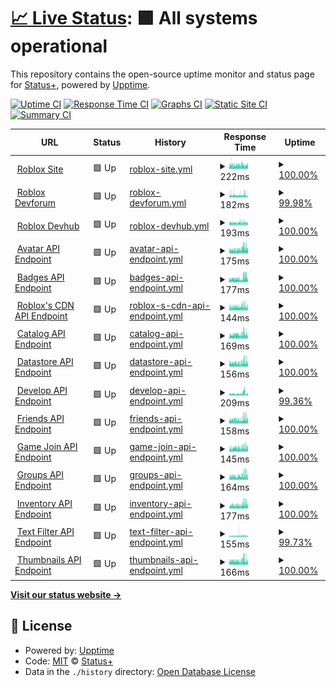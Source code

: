 # [📈 Live Status](https://github.com/Status-Plus): <!--live status--> **🟩 All systems operational**

This repository contains the open-source uptime monitor and status page for [Status+](https://status-plus.github.io/StatusPlus/), powered by [Upptime](https://github.com/upptime/upptime).

[![Uptime CI](https://github.com/koj-co/upptime/workflows/Uptime%20CI/badge.svg)](https://github.com/koj-co/upptime/actions?query=workflow%3A%22Uptime+CI%22)
[![Response Time CI](https://github.com/koj-co/upptime/workflows/Response%20Time%20CI/badge.svg)](https://github.com/koj-co/upptime/actions?query=workflow%3A%22Response+Time+CI%22)
[![Graphs CI](https://github.com/koj-co/upptime/workflows/Graphs%20CI/badge.svg)](https://github.com/koj-co/upptime/actions?query=workflow%3A%22Graphs+CI%22)
[![Static Site CI](https://github.com/koj-co/upptime/workflows/Static%20Site%20CI/badge.svg)](https://github.com/koj-co/upptime/actions?query=workflow%3A%22Static+Site+CI%22)
[![Summary CI](https://github.com/koj-co/upptime/workflows/Summary%20CI/badge.svg)](https://github.com/koj-co/upptime/actions?query=workflow%3A%22Summary+CI%22)

<!--start: status pages-->
<!-- This summary is generated by Upptime (https://github.com/upptime/upptime) -->
<!-- Do not edit this manually, your changes will be overwritten -->
<!-- prettier-ignore -->
| URL | Status | History | Response Time | Uptime |
| --- | ------ | ------- | ------------- | ------ |
| <img alt="" src="https://favicons.githubusercontent.com/www.roblox.com" height="13"> [Roblox Site](https://www.roblox.com) | 🟩 Up | [roblox-site.yml](https://github.com/Status-Plus/StatusPlus/commits/HEAD/history/roblox-site.yml) | <details><summary><img alt="Response time graph" src="./graphs/roblox-site/response-time-week.png" height="20"> 222ms</summary><br><a href="https://Status-Plus.github.io/StatusPlus/history/roblox-site"><img alt="Response time 244" src="https://img.shields.io/endpoint?url=https%3A%2F%2Fraw.githubusercontent.com%2FStatus-Plus%2FStatusPlus%2FHEAD%2Fapi%2Froblox-site%2Fresponse-time.json"></a><br><a href="https://Status-Plus.github.io/StatusPlus/history/roblox-site"><img alt="24-hour response time 232" src="https://img.shields.io/endpoint?url=https%3A%2F%2Fraw.githubusercontent.com%2FStatus-Plus%2FStatusPlus%2FHEAD%2Fapi%2Froblox-site%2Fresponse-time-day.json"></a><br><a href="https://Status-Plus.github.io/StatusPlus/history/roblox-site"><img alt="7-day response time 222" src="https://img.shields.io/endpoint?url=https%3A%2F%2Fraw.githubusercontent.com%2FStatus-Plus%2FStatusPlus%2FHEAD%2Fapi%2Froblox-site%2Fresponse-time-week.json"></a><br><a href="https://Status-Plus.github.io/StatusPlus/history/roblox-site"><img alt="30-day response time 227" src="https://img.shields.io/endpoint?url=https%3A%2F%2Fraw.githubusercontent.com%2FStatus-Plus%2FStatusPlus%2FHEAD%2Fapi%2Froblox-site%2Fresponse-time-month.json"></a><br><a href="https://Status-Plus.github.io/StatusPlus/history/roblox-site"><img alt="1-year response time 244" src="https://img.shields.io/endpoint?url=https%3A%2F%2Fraw.githubusercontent.com%2FStatus-Plus%2FStatusPlus%2FHEAD%2Fapi%2Froblox-site%2Fresponse-time-year.json"></a></details> | <details><summary><a href="https://Status-Plus.github.io/StatusPlus/history/roblox-site">100.00%</a></summary><a href="https://Status-Plus.github.io/StatusPlus/history/roblox-site"><img alt="All-time uptime 98.07%" src="https://img.shields.io/endpoint?url=https%3A%2F%2Fraw.githubusercontent.com%2FStatus-Plus%2FStatusPlus%2FHEAD%2Fapi%2Froblox-site%2Fuptime.json"></a><br><a href="https://Status-Plus.github.io/StatusPlus/history/roblox-site"><img alt="24-hour uptime 100.00%" src="https://img.shields.io/endpoint?url=https%3A%2F%2Fraw.githubusercontent.com%2FStatus-Plus%2FStatusPlus%2FHEAD%2Fapi%2Froblox-site%2Fuptime-day.json"></a><br><a href="https://Status-Plus.github.io/StatusPlus/history/roblox-site"><img alt="7-day uptime 100.00%" src="https://img.shields.io/endpoint?url=https%3A%2F%2Fraw.githubusercontent.com%2FStatus-Plus%2FStatusPlus%2FHEAD%2Fapi%2Froblox-site%2Fuptime-week.json"></a><br><a href="https://Status-Plus.github.io/StatusPlus/history/roblox-site"><img alt="30-day uptime 99.99%" src="https://img.shields.io/endpoint?url=https%3A%2F%2Fraw.githubusercontent.com%2FStatus-Plus%2FStatusPlus%2FHEAD%2Fapi%2Froblox-site%2Fuptime-month.json"></a><br><a href="https://Status-Plus.github.io/StatusPlus/history/roblox-site"><img alt="1-year uptime 98.07%" src="https://img.shields.io/endpoint?url=https%3A%2F%2Fraw.githubusercontent.com%2FStatus-Plus%2FStatusPlus%2FHEAD%2Fapi%2Froblox-site%2Fuptime-year.json"></a></details>
| <img alt="" src="https://favicons.githubusercontent.com/devforum.roblox.com" height="13"> [Roblox Devforum](https://devforum.roblox.com) | 🟩 Up | [roblox-devforum.yml](https://github.com/Status-Plus/StatusPlus/commits/HEAD/history/roblox-devforum.yml) | <details><summary><img alt="Response time graph" src="./graphs/roblox-devforum/response-time-week.png" height="20"> 182ms</summary><br><a href="https://Status-Plus.github.io/StatusPlus/history/roblox-devforum"><img alt="Response time 326" src="https://img.shields.io/endpoint?url=https%3A%2F%2Fraw.githubusercontent.com%2FStatus-Plus%2FStatusPlus%2FHEAD%2Fapi%2Froblox-devforum%2Fresponse-time.json"></a><br><a href="https://Status-Plus.github.io/StatusPlus/history/roblox-devforum"><img alt="24-hour response time 163" src="https://img.shields.io/endpoint?url=https%3A%2F%2Fraw.githubusercontent.com%2FStatus-Plus%2FStatusPlus%2FHEAD%2Fapi%2Froblox-devforum%2Fresponse-time-day.json"></a><br><a href="https://Status-Plus.github.io/StatusPlus/history/roblox-devforum"><img alt="7-day response time 182" src="https://img.shields.io/endpoint?url=https%3A%2F%2Fraw.githubusercontent.com%2FStatus-Plus%2FStatusPlus%2FHEAD%2Fapi%2Froblox-devforum%2Fresponse-time-week.json"></a><br><a href="https://Status-Plus.github.io/StatusPlus/history/roblox-devforum"><img alt="30-day response time 214" src="https://img.shields.io/endpoint?url=https%3A%2F%2Fraw.githubusercontent.com%2FStatus-Plus%2FStatusPlus%2FHEAD%2Fapi%2Froblox-devforum%2Fresponse-time-month.json"></a><br><a href="https://Status-Plus.github.io/StatusPlus/history/roblox-devforum"><img alt="1-year response time 326" src="https://img.shields.io/endpoint?url=https%3A%2F%2Fraw.githubusercontent.com%2FStatus-Plus%2FStatusPlus%2FHEAD%2Fapi%2Froblox-devforum%2Fresponse-time-year.json"></a></details> | <details><summary><a href="https://Status-Plus.github.io/StatusPlus/history/roblox-devforum">99.98%</a></summary><a href="https://Status-Plus.github.io/StatusPlus/history/roblox-devforum"><img alt="All-time uptime 99.89%" src="https://img.shields.io/endpoint?url=https%3A%2F%2Fraw.githubusercontent.com%2FStatus-Plus%2FStatusPlus%2FHEAD%2Fapi%2Froblox-devforum%2Fuptime.json"></a><br><a href="https://Status-Plus.github.io/StatusPlus/history/roblox-devforum"><img alt="24-hour uptime 100.00%" src="https://img.shields.io/endpoint?url=https%3A%2F%2Fraw.githubusercontent.com%2FStatus-Plus%2FStatusPlus%2FHEAD%2Fapi%2Froblox-devforum%2Fuptime-day.json"></a><br><a href="https://Status-Plus.github.io/StatusPlus/history/roblox-devforum"><img alt="7-day uptime 99.98%" src="https://img.shields.io/endpoint?url=https%3A%2F%2Fraw.githubusercontent.com%2FStatus-Plus%2FStatusPlus%2FHEAD%2Fapi%2Froblox-devforum%2Fuptime-week.json"></a><br><a href="https://Status-Plus.github.io/StatusPlus/history/roblox-devforum"><img alt="30-day uptime 99.90%" src="https://img.shields.io/endpoint?url=https%3A%2F%2Fraw.githubusercontent.com%2FStatus-Plus%2FStatusPlus%2FHEAD%2Fapi%2Froblox-devforum%2Fuptime-month.json"></a><br><a href="https://Status-Plus.github.io/StatusPlus/history/roblox-devforum"><img alt="1-year uptime 99.89%" src="https://img.shields.io/endpoint?url=https%3A%2F%2Fraw.githubusercontent.com%2FStatus-Plus%2FStatusPlus%2FHEAD%2Fapi%2Froblox-devforum%2Fuptime-year.json"></a></details>
| <img alt="" src="https://favicons.githubusercontent.com/developer.roblox.com" height="13"> [Roblox Devhub](https://developer.roblox.com) | 🟩 Up | [roblox-devhub.yml](https://github.com/Status-Plus/StatusPlus/commits/HEAD/history/roblox-devhub.yml) | <details><summary><img alt="Response time graph" src="./graphs/roblox-devhub/response-time-week.png" height="20"> 193ms</summary><br><a href="https://Status-Plus.github.io/StatusPlus/history/roblox-devhub"><img alt="Response time 186" src="https://img.shields.io/endpoint?url=https%3A%2F%2Fraw.githubusercontent.com%2FStatus-Plus%2FStatusPlus%2FHEAD%2Fapi%2Froblox-devhub%2Fresponse-time.json"></a><br><a href="https://Status-Plus.github.io/StatusPlus/history/roblox-devhub"><img alt="24-hour response time 199" src="https://img.shields.io/endpoint?url=https%3A%2F%2Fraw.githubusercontent.com%2FStatus-Plus%2FStatusPlus%2FHEAD%2Fapi%2Froblox-devhub%2Fresponse-time-day.json"></a><br><a href="https://Status-Plus.github.io/StatusPlus/history/roblox-devhub"><img alt="7-day response time 193" src="https://img.shields.io/endpoint?url=https%3A%2F%2Fraw.githubusercontent.com%2FStatus-Plus%2FStatusPlus%2FHEAD%2Fapi%2Froblox-devhub%2Fresponse-time-week.json"></a><br><a href="https://Status-Plus.github.io/StatusPlus/history/roblox-devhub"><img alt="30-day response time 183" src="https://img.shields.io/endpoint?url=https%3A%2F%2Fraw.githubusercontent.com%2FStatus-Plus%2FStatusPlus%2FHEAD%2Fapi%2Froblox-devhub%2Fresponse-time-month.json"></a><br><a href="https://Status-Plus.github.io/StatusPlus/history/roblox-devhub"><img alt="1-year response time 186" src="https://img.shields.io/endpoint?url=https%3A%2F%2Fraw.githubusercontent.com%2FStatus-Plus%2FStatusPlus%2FHEAD%2Fapi%2Froblox-devhub%2Fresponse-time-year.json"></a></details> | <details><summary><a href="https://Status-Plus.github.io/StatusPlus/history/roblox-devhub">100.00%</a></summary><a href="https://Status-Plus.github.io/StatusPlus/history/roblox-devhub"><img alt="All-time uptime 100.00%" src="https://img.shields.io/endpoint?url=https%3A%2F%2Fraw.githubusercontent.com%2FStatus-Plus%2FStatusPlus%2FHEAD%2Fapi%2Froblox-devhub%2Fuptime.json"></a><br><a href="https://Status-Plus.github.io/StatusPlus/history/roblox-devhub"><img alt="24-hour uptime 100.00%" src="https://img.shields.io/endpoint?url=https%3A%2F%2Fraw.githubusercontent.com%2FStatus-Plus%2FStatusPlus%2FHEAD%2Fapi%2Froblox-devhub%2Fuptime-day.json"></a><br><a href="https://Status-Plus.github.io/StatusPlus/history/roblox-devhub"><img alt="7-day uptime 100.00%" src="https://img.shields.io/endpoint?url=https%3A%2F%2Fraw.githubusercontent.com%2FStatus-Plus%2FStatusPlus%2FHEAD%2Fapi%2Froblox-devhub%2Fuptime-week.json"></a><br><a href="https://Status-Plus.github.io/StatusPlus/history/roblox-devhub"><img alt="30-day uptime 100.00%" src="https://img.shields.io/endpoint?url=https%3A%2F%2Fraw.githubusercontent.com%2FStatus-Plus%2FStatusPlus%2FHEAD%2Fapi%2Froblox-devhub%2Fuptime-month.json"></a><br><a href="https://Status-Plus.github.io/StatusPlus/history/roblox-devhub"><img alt="1-year uptime 100.00%" src="https://img.shields.io/endpoint?url=https%3A%2F%2Fraw.githubusercontent.com%2FStatus-Plus%2FStatusPlus%2FHEAD%2Fapi%2Froblox-devhub%2Fuptime-year.json"></a></details>
| <img alt="" src="https://favicons.githubusercontent.com/avatar.roblox.com" height="13"> [Avatar API Endpoint](https://avatar.roblox.com/v1/avatar-rules) | 🟩 Up | [avatar-api-endpoint.yml](https://github.com/Status-Plus/StatusPlus/commits/HEAD/history/avatar-api-endpoint.yml) | <details><summary><img alt="Response time graph" src="./graphs/avatar-api-endpoint/response-time-week.png" height="20"> 175ms</summary><br><a href="https://Status-Plus.github.io/StatusPlus/history/avatar-api-endpoint"><img alt="Response time 171" src="https://img.shields.io/endpoint?url=https%3A%2F%2Fraw.githubusercontent.com%2FStatus-Plus%2FStatusPlus%2FHEAD%2Fapi%2Favatar-api-endpoint%2Fresponse-time.json"></a><br><a href="https://Status-Plus.github.io/StatusPlus/history/avatar-api-endpoint"><img alt="24-hour response time 147" src="https://img.shields.io/endpoint?url=https%3A%2F%2Fraw.githubusercontent.com%2FStatus-Plus%2FStatusPlus%2FHEAD%2Fapi%2Favatar-api-endpoint%2Fresponse-time-day.json"></a><br><a href="https://Status-Plus.github.io/StatusPlus/history/avatar-api-endpoint"><img alt="7-day response time 175" src="https://img.shields.io/endpoint?url=https%3A%2F%2Fraw.githubusercontent.com%2FStatus-Plus%2FStatusPlus%2FHEAD%2Fapi%2Favatar-api-endpoint%2Fresponse-time-week.json"></a><br><a href="https://Status-Plus.github.io/StatusPlus/history/avatar-api-endpoint"><img alt="30-day response time 165" src="https://img.shields.io/endpoint?url=https%3A%2F%2Fraw.githubusercontent.com%2FStatus-Plus%2FStatusPlus%2FHEAD%2Fapi%2Favatar-api-endpoint%2Fresponse-time-month.json"></a><br><a href="https://Status-Plus.github.io/StatusPlus/history/avatar-api-endpoint"><img alt="1-year response time 171" src="https://img.shields.io/endpoint?url=https%3A%2F%2Fraw.githubusercontent.com%2FStatus-Plus%2FStatusPlus%2FHEAD%2Fapi%2Favatar-api-endpoint%2Fresponse-time-year.json"></a></details> | <details><summary><a href="https://Status-Plus.github.io/StatusPlus/history/avatar-api-endpoint">100.00%</a></summary><a href="https://Status-Plus.github.io/StatusPlus/history/avatar-api-endpoint"><img alt="All-time uptime 99.52%" src="https://img.shields.io/endpoint?url=https%3A%2F%2Fraw.githubusercontent.com%2FStatus-Plus%2FStatusPlus%2FHEAD%2Fapi%2Favatar-api-endpoint%2Fuptime.json"></a><br><a href="https://Status-Plus.github.io/StatusPlus/history/avatar-api-endpoint"><img alt="24-hour uptime 100.00%" src="https://img.shields.io/endpoint?url=https%3A%2F%2Fraw.githubusercontent.com%2FStatus-Plus%2FStatusPlus%2FHEAD%2Fapi%2Favatar-api-endpoint%2Fuptime-day.json"></a><br><a href="https://Status-Plus.github.io/StatusPlus/history/avatar-api-endpoint"><img alt="7-day uptime 100.00%" src="https://img.shields.io/endpoint?url=https%3A%2F%2Fraw.githubusercontent.com%2FStatus-Plus%2FStatusPlus%2FHEAD%2Fapi%2Favatar-api-endpoint%2Fuptime-week.json"></a><br><a href="https://Status-Plus.github.io/StatusPlus/history/avatar-api-endpoint"><img alt="30-day uptime 100.00%" src="https://img.shields.io/endpoint?url=https%3A%2F%2Fraw.githubusercontent.com%2FStatus-Plus%2FStatusPlus%2FHEAD%2Fapi%2Favatar-api-endpoint%2Fuptime-month.json"></a><br><a href="https://Status-Plus.github.io/StatusPlus/history/avatar-api-endpoint"><img alt="1-year uptime 99.52%" src="https://img.shields.io/endpoint?url=https%3A%2F%2Fraw.githubusercontent.com%2FStatus-Plus%2FStatusPlus%2FHEAD%2Fapi%2Favatar-api-endpoint%2Fuptime-year.json"></a></details>
| <img alt="" src="https://favicons.githubusercontent.com/badges.roblox.com" height="13"> [Badges API Endpoint](https://badges.roblox.com/v1/badges/2124548403) | 🟩 Up | [badges-api-endpoint.yml](https://github.com/Status-Plus/StatusPlus/commits/HEAD/history/badges-api-endpoint.yml) | <details><summary><img alt="Response time graph" src="./graphs/badges-api-endpoint/response-time-week.png" height="20"> 177ms</summary><br><a href="https://Status-Plus.github.io/StatusPlus/history/badges-api-endpoint"><img alt="Response time 180" src="https://img.shields.io/endpoint?url=https%3A%2F%2Fraw.githubusercontent.com%2FStatus-Plus%2FStatusPlus%2FHEAD%2Fapi%2Fbadges-api-endpoint%2Fresponse-time.json"></a><br><a href="https://Status-Plus.github.io/StatusPlus/history/badges-api-endpoint"><img alt="24-hour response time 134" src="https://img.shields.io/endpoint?url=https%3A%2F%2Fraw.githubusercontent.com%2FStatus-Plus%2FStatusPlus%2FHEAD%2Fapi%2Fbadges-api-endpoint%2Fresponse-time-day.json"></a><br><a href="https://Status-Plus.github.io/StatusPlus/history/badges-api-endpoint"><img alt="7-day response time 177" src="https://img.shields.io/endpoint?url=https%3A%2F%2Fraw.githubusercontent.com%2FStatus-Plus%2FStatusPlus%2FHEAD%2Fapi%2Fbadges-api-endpoint%2Fresponse-time-week.json"></a><br><a href="https://Status-Plus.github.io/StatusPlus/history/badges-api-endpoint"><img alt="30-day response time 180" src="https://img.shields.io/endpoint?url=https%3A%2F%2Fraw.githubusercontent.com%2FStatus-Plus%2FStatusPlus%2FHEAD%2Fapi%2Fbadges-api-endpoint%2Fresponse-time-month.json"></a><br><a href="https://Status-Plus.github.io/StatusPlus/history/badges-api-endpoint"><img alt="1-year response time 180" src="https://img.shields.io/endpoint?url=https%3A%2F%2Fraw.githubusercontent.com%2FStatus-Plus%2FStatusPlus%2FHEAD%2Fapi%2Fbadges-api-endpoint%2Fresponse-time-year.json"></a></details> | <details><summary><a href="https://Status-Plus.github.io/StatusPlus/history/badges-api-endpoint">100.00%</a></summary><a href="https://Status-Plus.github.io/StatusPlus/history/badges-api-endpoint"><img alt="All-time uptime 99.98%" src="https://img.shields.io/endpoint?url=https%3A%2F%2Fraw.githubusercontent.com%2FStatus-Plus%2FStatusPlus%2FHEAD%2Fapi%2Fbadges-api-endpoint%2Fuptime.json"></a><br><a href="https://Status-Plus.github.io/StatusPlus/history/badges-api-endpoint"><img alt="24-hour uptime 100.00%" src="https://img.shields.io/endpoint?url=https%3A%2F%2Fraw.githubusercontent.com%2FStatus-Plus%2FStatusPlus%2FHEAD%2Fapi%2Fbadges-api-endpoint%2Fuptime-day.json"></a><br><a href="https://Status-Plus.github.io/StatusPlus/history/badges-api-endpoint"><img alt="7-day uptime 100.00%" src="https://img.shields.io/endpoint?url=https%3A%2F%2Fraw.githubusercontent.com%2FStatus-Plus%2FStatusPlus%2FHEAD%2Fapi%2Fbadges-api-endpoint%2Fuptime-week.json"></a><br><a href="https://Status-Plus.github.io/StatusPlus/history/badges-api-endpoint"><img alt="30-day uptime 99.95%" src="https://img.shields.io/endpoint?url=https%3A%2F%2Fraw.githubusercontent.com%2FStatus-Plus%2FStatusPlus%2FHEAD%2Fapi%2Fbadges-api-endpoint%2Fuptime-month.json"></a><br><a href="https://Status-Plus.github.io/StatusPlus/history/badges-api-endpoint"><img alt="1-year uptime 99.98%" src="https://img.shields.io/endpoint?url=https%3A%2F%2Fraw.githubusercontent.com%2FStatus-Plus%2FStatusPlus%2FHEAD%2Fapi%2Fbadges-api-endpoint%2Fuptime-year.json"></a></details>
| <img alt="" src="https://favicons.githubusercontent.com/cdnproviders.roblox.com" height="13"> [Roblox's CDN API Endpoint](http://cdnproviders.roblox.com/) | 🟩 Up | [roblox-s-cdn-api-endpoint.yml](https://github.com/Status-Plus/StatusPlus/commits/HEAD/history/roblox-s-cdn-api-endpoint.yml) | <details><summary><img alt="Response time graph" src="./graphs/roblox-s-cdn-api-endpoint/response-time-week.png" height="20"> 144ms</summary><br><a href="https://Status-Plus.github.io/StatusPlus/history/roblox-s-cdn-api-endpoint"><img alt="Response time 143" src="https://img.shields.io/endpoint?url=https%3A%2F%2Fraw.githubusercontent.com%2FStatus-Plus%2FStatusPlus%2FHEAD%2Fapi%2Froblox-s-cdn-api-endpoint%2Fresponse-time.json"></a><br><a href="https://Status-Plus.github.io/StatusPlus/history/roblox-s-cdn-api-endpoint"><img alt="24-hour response time 129" src="https://img.shields.io/endpoint?url=https%3A%2F%2Fraw.githubusercontent.com%2FStatus-Plus%2FStatusPlus%2FHEAD%2Fapi%2Froblox-s-cdn-api-endpoint%2Fresponse-time-day.json"></a><br><a href="https://Status-Plus.github.io/StatusPlus/history/roblox-s-cdn-api-endpoint"><img alt="7-day response time 144" src="https://img.shields.io/endpoint?url=https%3A%2F%2Fraw.githubusercontent.com%2FStatus-Plus%2FStatusPlus%2FHEAD%2Fapi%2Froblox-s-cdn-api-endpoint%2Fresponse-time-week.json"></a><br><a href="https://Status-Plus.github.io/StatusPlus/history/roblox-s-cdn-api-endpoint"><img alt="30-day response time 140" src="https://img.shields.io/endpoint?url=https%3A%2F%2Fraw.githubusercontent.com%2FStatus-Plus%2FStatusPlus%2FHEAD%2Fapi%2Froblox-s-cdn-api-endpoint%2Fresponse-time-month.json"></a><br><a href="https://Status-Plus.github.io/StatusPlus/history/roblox-s-cdn-api-endpoint"><img alt="1-year response time 143" src="https://img.shields.io/endpoint?url=https%3A%2F%2Fraw.githubusercontent.com%2FStatus-Plus%2FStatusPlus%2FHEAD%2Fapi%2Froblox-s-cdn-api-endpoint%2Fresponse-time-year.json"></a></details> | <details><summary><a href="https://Status-Plus.github.io/StatusPlus/history/roblox-s-cdn-api-endpoint">100.00%</a></summary><a href="https://Status-Plus.github.io/StatusPlus/history/roblox-s-cdn-api-endpoint"><img alt="All-time uptime 100.00%" src="https://img.shields.io/endpoint?url=https%3A%2F%2Fraw.githubusercontent.com%2FStatus-Plus%2FStatusPlus%2FHEAD%2Fapi%2Froblox-s-cdn-api-endpoint%2Fuptime.json"></a><br><a href="https://Status-Plus.github.io/StatusPlus/history/roblox-s-cdn-api-endpoint"><img alt="24-hour uptime 100.00%" src="https://img.shields.io/endpoint?url=https%3A%2F%2Fraw.githubusercontent.com%2FStatus-Plus%2FStatusPlus%2FHEAD%2Fapi%2Froblox-s-cdn-api-endpoint%2Fuptime-day.json"></a><br><a href="https://Status-Plus.github.io/StatusPlus/history/roblox-s-cdn-api-endpoint"><img alt="7-day uptime 100.00%" src="https://img.shields.io/endpoint?url=https%3A%2F%2Fraw.githubusercontent.com%2FStatus-Plus%2FStatusPlus%2FHEAD%2Fapi%2Froblox-s-cdn-api-endpoint%2Fuptime-week.json"></a><br><a href="https://Status-Plus.github.io/StatusPlus/history/roblox-s-cdn-api-endpoint"><img alt="30-day uptime 100.00%" src="https://img.shields.io/endpoint?url=https%3A%2F%2Fraw.githubusercontent.com%2FStatus-Plus%2FStatusPlus%2FHEAD%2Fapi%2Froblox-s-cdn-api-endpoint%2Fuptime-month.json"></a><br><a href="https://Status-Plus.github.io/StatusPlus/history/roblox-s-cdn-api-endpoint"><img alt="1-year uptime 100.00%" src="https://img.shields.io/endpoint?url=https%3A%2F%2Fraw.githubusercontent.com%2FStatus-Plus%2FStatusPlus%2FHEAD%2Fapi%2Froblox-s-cdn-api-endpoint%2Fuptime-year.json"></a></details>
| <img alt="" src="https://favicons.githubusercontent.com/catalog.roblox.com" height="13"> [Catalog API Endpoint](https://catalog.roblox.com/v1/bundles/details?bundleIds=192) | 🟩 Up | [catalog-api-endpoint.yml](https://github.com/Status-Plus/StatusPlus/commits/HEAD/history/catalog-api-endpoint.yml) | <details><summary><img alt="Response time graph" src="./graphs/catalog-api-endpoint/response-time-week.png" height="20"> 169ms</summary><br><a href="https://Status-Plus.github.io/StatusPlus/history/catalog-api-endpoint"><img alt="Response time 169" src="https://img.shields.io/endpoint?url=https%3A%2F%2Fraw.githubusercontent.com%2FStatus-Plus%2FStatusPlus%2FHEAD%2Fapi%2Fcatalog-api-endpoint%2Fresponse-time.json"></a><br><a href="https://Status-Plus.github.io/StatusPlus/history/catalog-api-endpoint"><img alt="24-hour response time 145" src="https://img.shields.io/endpoint?url=https%3A%2F%2Fraw.githubusercontent.com%2FStatus-Plus%2FStatusPlus%2FHEAD%2Fapi%2Fcatalog-api-endpoint%2Fresponse-time-day.json"></a><br><a href="https://Status-Plus.github.io/StatusPlus/history/catalog-api-endpoint"><img alt="7-day response time 169" src="https://img.shields.io/endpoint?url=https%3A%2F%2Fraw.githubusercontent.com%2FStatus-Plus%2FStatusPlus%2FHEAD%2Fapi%2Fcatalog-api-endpoint%2Fresponse-time-week.json"></a><br><a href="https://Status-Plus.github.io/StatusPlus/history/catalog-api-endpoint"><img alt="30-day response time 159" src="https://img.shields.io/endpoint?url=https%3A%2F%2Fraw.githubusercontent.com%2FStatus-Plus%2FStatusPlus%2FHEAD%2Fapi%2Fcatalog-api-endpoint%2Fresponse-time-month.json"></a><br><a href="https://Status-Plus.github.io/StatusPlus/history/catalog-api-endpoint"><img alt="1-year response time 169" src="https://img.shields.io/endpoint?url=https%3A%2F%2Fraw.githubusercontent.com%2FStatus-Plus%2FStatusPlus%2FHEAD%2Fapi%2Fcatalog-api-endpoint%2Fresponse-time-year.json"></a></details> | <details><summary><a href="https://Status-Plus.github.io/StatusPlus/history/catalog-api-endpoint">100.00%</a></summary><a href="https://Status-Plus.github.io/StatusPlus/history/catalog-api-endpoint"><img alt="All-time uptime 99.98%" src="https://img.shields.io/endpoint?url=https%3A%2F%2Fraw.githubusercontent.com%2FStatus-Plus%2FStatusPlus%2FHEAD%2Fapi%2Fcatalog-api-endpoint%2Fuptime.json"></a><br><a href="https://Status-Plus.github.io/StatusPlus/history/catalog-api-endpoint"><img alt="24-hour uptime 100.00%" src="https://img.shields.io/endpoint?url=https%3A%2F%2Fraw.githubusercontent.com%2FStatus-Plus%2FStatusPlus%2FHEAD%2Fapi%2Fcatalog-api-endpoint%2Fuptime-day.json"></a><br><a href="https://Status-Plus.github.io/StatusPlus/history/catalog-api-endpoint"><img alt="7-day uptime 100.00%" src="https://img.shields.io/endpoint?url=https%3A%2F%2Fraw.githubusercontent.com%2FStatus-Plus%2FStatusPlus%2FHEAD%2Fapi%2Fcatalog-api-endpoint%2Fuptime-week.json"></a><br><a href="https://Status-Plus.github.io/StatusPlus/history/catalog-api-endpoint"><img alt="30-day uptime 99.93%" src="https://img.shields.io/endpoint?url=https%3A%2F%2Fraw.githubusercontent.com%2FStatus-Plus%2FStatusPlus%2FHEAD%2Fapi%2Fcatalog-api-endpoint%2Fuptime-month.json"></a><br><a href="https://Status-Plus.github.io/StatusPlus/history/catalog-api-endpoint"><img alt="1-year uptime 99.98%" src="https://img.shields.io/endpoint?url=https%3A%2F%2Fraw.githubusercontent.com%2FStatus-Plus%2FStatusPlus%2FHEAD%2Fapi%2Fcatalog-api-endpoint%2Fuptime-year.json"></a></details>
| <img alt="" src="https://favicons.githubusercontent.com/gamepersistence.roblox.com" height="13"> [Datastore API Endpoint](https://gamepersistence.roblox.com/) | 🟩 Up | [datastore-api-endpoint.yml](https://github.com/Status-Plus/StatusPlus/commits/HEAD/history/datastore-api-endpoint.yml) | <details><summary><img alt="Response time graph" src="./graphs/datastore-api-endpoint/response-time-week.png" height="20"> 156ms</summary><br><a href="https://Status-Plus.github.io/StatusPlus/history/datastore-api-endpoint"><img alt="Response time 164" src="https://img.shields.io/endpoint?url=https%3A%2F%2Fraw.githubusercontent.com%2FStatus-Plus%2FStatusPlus%2FHEAD%2Fapi%2Fdatastore-api-endpoint%2Fresponse-time.json"></a><br><a href="https://Status-Plus.github.io/StatusPlus/history/datastore-api-endpoint"><img alt="24-hour response time 149" src="https://img.shields.io/endpoint?url=https%3A%2F%2Fraw.githubusercontent.com%2FStatus-Plus%2FStatusPlus%2FHEAD%2Fapi%2Fdatastore-api-endpoint%2Fresponse-time-day.json"></a><br><a href="https://Status-Plus.github.io/StatusPlus/history/datastore-api-endpoint"><img alt="7-day response time 156" src="https://img.shields.io/endpoint?url=https%3A%2F%2Fraw.githubusercontent.com%2FStatus-Plus%2FStatusPlus%2FHEAD%2Fapi%2Fdatastore-api-endpoint%2Fresponse-time-week.json"></a><br><a href="https://Status-Plus.github.io/StatusPlus/history/datastore-api-endpoint"><img alt="30-day response time 150" src="https://img.shields.io/endpoint?url=https%3A%2F%2Fraw.githubusercontent.com%2FStatus-Plus%2FStatusPlus%2FHEAD%2Fapi%2Fdatastore-api-endpoint%2Fresponse-time-month.json"></a><br><a href="https://Status-Plus.github.io/StatusPlus/history/datastore-api-endpoint"><img alt="1-year response time 164" src="https://img.shields.io/endpoint?url=https%3A%2F%2Fraw.githubusercontent.com%2FStatus-Plus%2FStatusPlus%2FHEAD%2Fapi%2Fdatastore-api-endpoint%2Fresponse-time-year.json"></a></details> | <details><summary><a href="https://Status-Plus.github.io/StatusPlus/history/datastore-api-endpoint">100.00%</a></summary><a href="https://Status-Plus.github.io/StatusPlus/history/datastore-api-endpoint"><img alt="All-time uptime 100.00%" src="https://img.shields.io/endpoint?url=https%3A%2F%2Fraw.githubusercontent.com%2FStatus-Plus%2FStatusPlus%2FHEAD%2Fapi%2Fdatastore-api-endpoint%2Fuptime.json"></a><br><a href="https://Status-Plus.github.io/StatusPlus/history/datastore-api-endpoint"><img alt="24-hour uptime 100.00%" src="https://img.shields.io/endpoint?url=https%3A%2F%2Fraw.githubusercontent.com%2FStatus-Plus%2FStatusPlus%2FHEAD%2Fapi%2Fdatastore-api-endpoint%2Fuptime-day.json"></a><br><a href="https://Status-Plus.github.io/StatusPlus/history/datastore-api-endpoint"><img alt="7-day uptime 100.00%" src="https://img.shields.io/endpoint?url=https%3A%2F%2Fraw.githubusercontent.com%2FStatus-Plus%2FStatusPlus%2FHEAD%2Fapi%2Fdatastore-api-endpoint%2Fuptime-week.json"></a><br><a href="https://Status-Plus.github.io/StatusPlus/history/datastore-api-endpoint"><img alt="30-day uptime 100.00%" src="https://img.shields.io/endpoint?url=https%3A%2F%2Fraw.githubusercontent.com%2FStatus-Plus%2FStatusPlus%2FHEAD%2Fapi%2Fdatastore-api-endpoint%2Fuptime-month.json"></a><br><a href="https://Status-Plus.github.io/StatusPlus/history/datastore-api-endpoint"><img alt="1-year uptime 100.00%" src="https://img.shields.io/endpoint?url=https%3A%2F%2Fraw.githubusercontent.com%2FStatus-Plus%2FStatusPlus%2FHEAD%2Fapi%2Fdatastore-api-endpoint%2Fuptime-year.json"></a></details>
| <img alt="" src="https://favicons.githubusercontent.com/develop.roblox.com" height="13"> [Develop API Endpoint](https://develop.roblox.com/v1/toolbox/items?category=Hat&keyword=Hat) | 🟩 Up | [develop-api-endpoint.yml](https://github.com/Status-Plus/StatusPlus/commits/HEAD/history/develop-api-endpoint.yml) | <details><summary><img alt="Response time graph" src="./graphs/develop-api-endpoint/response-time-week.png" height="20"> 209ms</summary><br><a href="https://Status-Plus.github.io/StatusPlus/history/develop-api-endpoint"><img alt="Response time 192" src="https://img.shields.io/endpoint?url=https%3A%2F%2Fraw.githubusercontent.com%2FStatus-Plus%2FStatusPlus%2FHEAD%2Fapi%2Fdevelop-api-endpoint%2Fresponse-time.json"></a><br><a href="https://Status-Plus.github.io/StatusPlus/history/develop-api-endpoint"><img alt="24-hour response time 167" src="https://img.shields.io/endpoint?url=https%3A%2F%2Fraw.githubusercontent.com%2FStatus-Plus%2FStatusPlus%2FHEAD%2Fapi%2Fdevelop-api-endpoint%2Fresponse-time-day.json"></a><br><a href="https://Status-Plus.github.io/StatusPlus/history/develop-api-endpoint"><img alt="7-day response time 209" src="https://img.shields.io/endpoint?url=https%3A%2F%2Fraw.githubusercontent.com%2FStatus-Plus%2FStatusPlus%2FHEAD%2Fapi%2Fdevelop-api-endpoint%2Fresponse-time-week.json"></a><br><a href="https://Status-Plus.github.io/StatusPlus/history/develop-api-endpoint"><img alt="30-day response time 200" src="https://img.shields.io/endpoint?url=https%3A%2F%2Fraw.githubusercontent.com%2FStatus-Plus%2FStatusPlus%2FHEAD%2Fapi%2Fdevelop-api-endpoint%2Fresponse-time-month.json"></a><br><a href="https://Status-Plus.github.io/StatusPlus/history/develop-api-endpoint"><img alt="1-year response time 192" src="https://img.shields.io/endpoint?url=https%3A%2F%2Fraw.githubusercontent.com%2FStatus-Plus%2FStatusPlus%2FHEAD%2Fapi%2Fdevelop-api-endpoint%2Fresponse-time-year.json"></a></details> | <details><summary><a href="https://Status-Plus.github.io/StatusPlus/history/develop-api-endpoint">99.36%</a></summary><a href="https://Status-Plus.github.io/StatusPlus/history/develop-api-endpoint"><img alt="All-time uptime 99.91%" src="https://img.shields.io/endpoint?url=https%3A%2F%2Fraw.githubusercontent.com%2FStatus-Plus%2FStatusPlus%2FHEAD%2Fapi%2Fdevelop-api-endpoint%2Fuptime.json"></a><br><a href="https://Status-Plus.github.io/StatusPlus/history/develop-api-endpoint"><img alt="24-hour uptime 100.00%" src="https://img.shields.io/endpoint?url=https%3A%2F%2Fraw.githubusercontent.com%2FStatus-Plus%2FStatusPlus%2FHEAD%2Fapi%2Fdevelop-api-endpoint%2Fuptime-day.json"></a><br><a href="https://Status-Plus.github.io/StatusPlus/history/develop-api-endpoint"><img alt="7-day uptime 99.36%" src="https://img.shields.io/endpoint?url=https%3A%2F%2Fraw.githubusercontent.com%2FStatus-Plus%2FStatusPlus%2FHEAD%2Fapi%2Fdevelop-api-endpoint%2Fuptime-week.json"></a><br><a href="https://Status-Plus.github.io/StatusPlus/history/develop-api-endpoint"><img alt="30-day uptime 99.70%" src="https://img.shields.io/endpoint?url=https%3A%2F%2Fraw.githubusercontent.com%2FStatus-Plus%2FStatusPlus%2FHEAD%2Fapi%2Fdevelop-api-endpoint%2Fuptime-month.json"></a><br><a href="https://Status-Plus.github.io/StatusPlus/history/develop-api-endpoint"><img alt="1-year uptime 99.91%" src="https://img.shields.io/endpoint?url=https%3A%2F%2Fraw.githubusercontent.com%2FStatus-Plus%2FStatusPlus%2FHEAD%2Fapi%2Fdevelop-api-endpoint%2Fuptime-year.json"></a></details>
| <img alt="" src="https://favicons.githubusercontent.com/friends.roblox.com" height="13"> [Friends API Endpoint](https://friends.roblox.com/v1/metadata) | 🟩 Up | [friends-api-endpoint.yml](https://github.com/Status-Plus/StatusPlus/commits/HEAD/history/friends-api-endpoint.yml) | <details><summary><img alt="Response time graph" src="./graphs/friends-api-endpoint/response-time-week.png" height="20"> 158ms</summary><br><a href="https://Status-Plus.github.io/StatusPlus/history/friends-api-endpoint"><img alt="Response time 164" src="https://img.shields.io/endpoint?url=https%3A%2F%2Fraw.githubusercontent.com%2FStatus-Plus%2FStatusPlus%2FHEAD%2Fapi%2Ffriends-api-endpoint%2Fresponse-time.json"></a><br><a href="https://Status-Plus.github.io/StatusPlus/history/friends-api-endpoint"><img alt="24-hour response time 163" src="https://img.shields.io/endpoint?url=https%3A%2F%2Fraw.githubusercontent.com%2FStatus-Plus%2FStatusPlus%2FHEAD%2Fapi%2Ffriends-api-endpoint%2Fresponse-time-day.json"></a><br><a href="https://Status-Plus.github.io/StatusPlus/history/friends-api-endpoint"><img alt="7-day response time 158" src="https://img.shields.io/endpoint?url=https%3A%2F%2Fraw.githubusercontent.com%2FStatus-Plus%2FStatusPlus%2FHEAD%2Fapi%2Ffriends-api-endpoint%2Fresponse-time-week.json"></a><br><a href="https://Status-Plus.github.io/StatusPlus/history/friends-api-endpoint"><img alt="30-day response time 156" src="https://img.shields.io/endpoint?url=https%3A%2F%2Fraw.githubusercontent.com%2FStatus-Plus%2FStatusPlus%2FHEAD%2Fapi%2Ffriends-api-endpoint%2Fresponse-time-month.json"></a><br><a href="https://Status-Plus.github.io/StatusPlus/history/friends-api-endpoint"><img alt="1-year response time 164" src="https://img.shields.io/endpoint?url=https%3A%2F%2Fraw.githubusercontent.com%2FStatus-Plus%2FStatusPlus%2FHEAD%2Fapi%2Ffriends-api-endpoint%2Fresponse-time-year.json"></a></details> | <details><summary><a href="https://Status-Plus.github.io/StatusPlus/history/friends-api-endpoint">100.00%</a></summary><a href="https://Status-Plus.github.io/StatusPlus/history/friends-api-endpoint"><img alt="All-time uptime 99.83%" src="https://img.shields.io/endpoint?url=https%3A%2F%2Fraw.githubusercontent.com%2FStatus-Plus%2FStatusPlus%2FHEAD%2Fapi%2Ffriends-api-endpoint%2Fuptime.json"></a><br><a href="https://Status-Plus.github.io/StatusPlus/history/friends-api-endpoint"><img alt="24-hour uptime 100.00%" src="https://img.shields.io/endpoint?url=https%3A%2F%2Fraw.githubusercontent.com%2FStatus-Plus%2FStatusPlus%2FHEAD%2Fapi%2Ffriends-api-endpoint%2Fuptime-day.json"></a><br><a href="https://Status-Plus.github.io/StatusPlus/history/friends-api-endpoint"><img alt="7-day uptime 100.00%" src="https://img.shields.io/endpoint?url=https%3A%2F%2Fraw.githubusercontent.com%2FStatus-Plus%2FStatusPlus%2FHEAD%2Fapi%2Ffriends-api-endpoint%2Fuptime-week.json"></a><br><a href="https://Status-Plus.github.io/StatusPlus/history/friends-api-endpoint"><img alt="30-day uptime 100.00%" src="https://img.shields.io/endpoint?url=https%3A%2F%2Fraw.githubusercontent.com%2FStatus-Plus%2FStatusPlus%2FHEAD%2Fapi%2Ffriends-api-endpoint%2Fuptime-month.json"></a><br><a href="https://Status-Plus.github.io/StatusPlus/history/friends-api-endpoint"><img alt="1-year uptime 99.83%" src="https://img.shields.io/endpoint?url=https%3A%2F%2Fraw.githubusercontent.com%2FStatus-Plus%2FStatusPlus%2FHEAD%2Fapi%2Ffriends-api-endpoint%2Fuptime-year.json"></a></details>
| <img alt="" src="https://favicons.githubusercontent.com/gamejoin.roblox.com" height="13"> [Game Join API Endpoint](http://gamejoin.roblox.com/) | 🟩 Up | [game-join-api-endpoint.yml](https://github.com/Status-Plus/StatusPlus/commits/HEAD/history/game-join-api-endpoint.yml) | <details><summary><img alt="Response time graph" src="./graphs/game-join-api-endpoint/response-time-week.png" height="20"> 145ms</summary><br><a href="https://Status-Plus.github.io/StatusPlus/history/game-join-api-endpoint"><img alt="Response time 146" src="https://img.shields.io/endpoint?url=https%3A%2F%2Fraw.githubusercontent.com%2FStatus-Plus%2FStatusPlus%2FHEAD%2Fapi%2Fgame-join-api-endpoint%2Fresponse-time.json"></a><br><a href="https://Status-Plus.github.io/StatusPlus/history/game-join-api-endpoint"><img alt="24-hour response time 147" src="https://img.shields.io/endpoint?url=https%3A%2F%2Fraw.githubusercontent.com%2FStatus-Plus%2FStatusPlus%2FHEAD%2Fapi%2Fgame-join-api-endpoint%2Fresponse-time-day.json"></a><br><a href="https://Status-Plus.github.io/StatusPlus/history/game-join-api-endpoint"><img alt="7-day response time 145" src="https://img.shields.io/endpoint?url=https%3A%2F%2Fraw.githubusercontent.com%2FStatus-Plus%2FStatusPlus%2FHEAD%2Fapi%2Fgame-join-api-endpoint%2Fresponse-time-week.json"></a><br><a href="https://Status-Plus.github.io/StatusPlus/history/game-join-api-endpoint"><img alt="30-day response time 146" src="https://img.shields.io/endpoint?url=https%3A%2F%2Fraw.githubusercontent.com%2FStatus-Plus%2FStatusPlus%2FHEAD%2Fapi%2Fgame-join-api-endpoint%2Fresponse-time-month.json"></a><br><a href="https://Status-Plus.github.io/StatusPlus/history/game-join-api-endpoint"><img alt="1-year response time 146" src="https://img.shields.io/endpoint?url=https%3A%2F%2Fraw.githubusercontent.com%2FStatus-Plus%2FStatusPlus%2FHEAD%2Fapi%2Fgame-join-api-endpoint%2Fresponse-time-year.json"></a></details> | <details><summary><a href="https://Status-Plus.github.io/StatusPlus/history/game-join-api-endpoint">100.00%</a></summary><a href="https://Status-Plus.github.io/StatusPlus/history/game-join-api-endpoint"><img alt="All-time uptime 99.94%" src="https://img.shields.io/endpoint?url=https%3A%2F%2Fraw.githubusercontent.com%2FStatus-Plus%2FStatusPlus%2FHEAD%2Fapi%2Fgame-join-api-endpoint%2Fuptime.json"></a><br><a href="https://Status-Plus.github.io/StatusPlus/history/game-join-api-endpoint"><img alt="24-hour uptime 100.00%" src="https://img.shields.io/endpoint?url=https%3A%2F%2Fraw.githubusercontent.com%2FStatus-Plus%2FStatusPlus%2FHEAD%2Fapi%2Fgame-join-api-endpoint%2Fuptime-day.json"></a><br><a href="https://Status-Plus.github.io/StatusPlus/history/game-join-api-endpoint"><img alt="7-day uptime 100.00%" src="https://img.shields.io/endpoint?url=https%3A%2F%2Fraw.githubusercontent.com%2FStatus-Plus%2FStatusPlus%2FHEAD%2Fapi%2Fgame-join-api-endpoint%2Fuptime-week.json"></a><br><a href="https://Status-Plus.github.io/StatusPlus/history/game-join-api-endpoint"><img alt="30-day uptime 99.89%" src="https://img.shields.io/endpoint?url=https%3A%2F%2Fraw.githubusercontent.com%2FStatus-Plus%2FStatusPlus%2FHEAD%2Fapi%2Fgame-join-api-endpoint%2Fuptime-month.json"></a><br><a href="https://Status-Plus.github.io/StatusPlus/history/game-join-api-endpoint"><img alt="1-year uptime 99.94%" src="https://img.shields.io/endpoint?url=https%3A%2F%2Fraw.githubusercontent.com%2FStatus-Plus%2FStatusPlus%2FHEAD%2Fapi%2Fgame-join-api-endpoint%2Fuptime-year.json"></a></details>
| <img alt="" src="https://favicons.githubusercontent.com/groups.roblox.com" height="13"> [Groups API Endpoint](https://groups.roblox.com/v1/groups/configuration/metadata) | 🟩 Up | [groups-api-endpoint.yml](https://github.com/Status-Plus/StatusPlus/commits/HEAD/history/groups-api-endpoint.yml) | <details><summary><img alt="Response time graph" src="./graphs/groups-api-endpoint/response-time-week.png" height="20"> 164ms</summary><br><a href="https://Status-Plus.github.io/StatusPlus/history/groups-api-endpoint"><img alt="Response time 163" src="https://img.shields.io/endpoint?url=https%3A%2F%2Fraw.githubusercontent.com%2FStatus-Plus%2FStatusPlus%2FHEAD%2Fapi%2Fgroups-api-endpoint%2Fresponse-time.json"></a><br><a href="https://Status-Plus.github.io/StatusPlus/history/groups-api-endpoint"><img alt="24-hour response time 167" src="https://img.shields.io/endpoint?url=https%3A%2F%2Fraw.githubusercontent.com%2FStatus-Plus%2FStatusPlus%2FHEAD%2Fapi%2Fgroups-api-endpoint%2Fresponse-time-day.json"></a><br><a href="https://Status-Plus.github.io/StatusPlus/history/groups-api-endpoint"><img alt="7-day response time 164" src="https://img.shields.io/endpoint?url=https%3A%2F%2Fraw.githubusercontent.com%2FStatus-Plus%2FStatusPlus%2FHEAD%2Fapi%2Fgroups-api-endpoint%2Fresponse-time-week.json"></a><br><a href="https://Status-Plus.github.io/StatusPlus/history/groups-api-endpoint"><img alt="30-day response time 155" src="https://img.shields.io/endpoint?url=https%3A%2F%2Fraw.githubusercontent.com%2FStatus-Plus%2FStatusPlus%2FHEAD%2Fapi%2Fgroups-api-endpoint%2Fresponse-time-month.json"></a><br><a href="https://Status-Plus.github.io/StatusPlus/history/groups-api-endpoint"><img alt="1-year response time 163" src="https://img.shields.io/endpoint?url=https%3A%2F%2Fraw.githubusercontent.com%2FStatus-Plus%2FStatusPlus%2FHEAD%2Fapi%2Fgroups-api-endpoint%2Fresponse-time-year.json"></a></details> | <details><summary><a href="https://Status-Plus.github.io/StatusPlus/history/groups-api-endpoint">100.00%</a></summary><a href="https://Status-Plus.github.io/StatusPlus/history/groups-api-endpoint"><img alt="All-time uptime 99.84%" src="https://img.shields.io/endpoint?url=https%3A%2F%2Fraw.githubusercontent.com%2FStatus-Plus%2FStatusPlus%2FHEAD%2Fapi%2Fgroups-api-endpoint%2Fuptime.json"></a><br><a href="https://Status-Plus.github.io/StatusPlus/history/groups-api-endpoint"><img alt="24-hour uptime 100.00%" src="https://img.shields.io/endpoint?url=https%3A%2F%2Fraw.githubusercontent.com%2FStatus-Plus%2FStatusPlus%2FHEAD%2Fapi%2Fgroups-api-endpoint%2Fuptime-day.json"></a><br><a href="https://Status-Plus.github.io/StatusPlus/history/groups-api-endpoint"><img alt="7-day uptime 100.00%" src="https://img.shields.io/endpoint?url=https%3A%2F%2Fraw.githubusercontent.com%2FStatus-Plus%2FStatusPlus%2FHEAD%2Fapi%2Fgroups-api-endpoint%2Fuptime-week.json"></a><br><a href="https://Status-Plus.github.io/StatusPlus/history/groups-api-endpoint"><img alt="30-day uptime 99.97%" src="https://img.shields.io/endpoint?url=https%3A%2F%2Fraw.githubusercontent.com%2FStatus-Plus%2FStatusPlus%2FHEAD%2Fapi%2Fgroups-api-endpoint%2Fuptime-month.json"></a><br><a href="https://Status-Plus.github.io/StatusPlus/history/groups-api-endpoint"><img alt="1-year uptime 99.84%" src="https://img.shields.io/endpoint?url=https%3A%2F%2Fraw.githubusercontent.com%2FStatus-Plus%2FStatusPlus%2FHEAD%2Fapi%2Fgroups-api-endpoint%2Fuptime-year.json"></a></details>
| <img alt="" src="https://favicons.githubusercontent.com/inventory.roblox.com" height="13"> [Inventory API Endpoint](https://inventory.roblox.com/v1/users/82738847/assets/collectibles?limit=10&sortOrder=Asc) | 🟩 Up | [inventory-api-endpoint.yml](https://github.com/Status-Plus/StatusPlus/commits/HEAD/history/inventory-api-endpoint.yml) | <details><summary><img alt="Response time graph" src="./graphs/inventory-api-endpoint/response-time-week.png" height="20"> 177ms</summary><br><a href="https://Status-Plus.github.io/StatusPlus/history/inventory-api-endpoint"><img alt="Response time 176" src="https://img.shields.io/endpoint?url=https%3A%2F%2Fraw.githubusercontent.com%2FStatus-Plus%2FStatusPlus%2FHEAD%2Fapi%2Finventory-api-endpoint%2Fresponse-time.json"></a><br><a href="https://Status-Plus.github.io/StatusPlus/history/inventory-api-endpoint"><img alt="24-hour response time 158" src="https://img.shields.io/endpoint?url=https%3A%2F%2Fraw.githubusercontent.com%2FStatus-Plus%2FStatusPlus%2FHEAD%2Fapi%2Finventory-api-endpoint%2Fresponse-time-day.json"></a><br><a href="https://Status-Plus.github.io/StatusPlus/history/inventory-api-endpoint"><img alt="7-day response time 177" src="https://img.shields.io/endpoint?url=https%3A%2F%2Fraw.githubusercontent.com%2FStatus-Plus%2FStatusPlus%2FHEAD%2Fapi%2Finventory-api-endpoint%2Fresponse-time-week.json"></a><br><a href="https://Status-Plus.github.io/StatusPlus/history/inventory-api-endpoint"><img alt="30-day response time 169" src="https://img.shields.io/endpoint?url=https%3A%2F%2Fraw.githubusercontent.com%2FStatus-Plus%2FStatusPlus%2FHEAD%2Fapi%2Finventory-api-endpoint%2Fresponse-time-month.json"></a><br><a href="https://Status-Plus.github.io/StatusPlus/history/inventory-api-endpoint"><img alt="1-year response time 176" src="https://img.shields.io/endpoint?url=https%3A%2F%2Fraw.githubusercontent.com%2FStatus-Plus%2FStatusPlus%2FHEAD%2Fapi%2Finventory-api-endpoint%2Fresponse-time-year.json"></a></details> | <details><summary><a href="https://Status-Plus.github.io/StatusPlus/history/inventory-api-endpoint">100.00%</a></summary><a href="https://Status-Plus.github.io/StatusPlus/history/inventory-api-endpoint"><img alt="All-time uptime 99.85%" src="https://img.shields.io/endpoint?url=https%3A%2F%2Fraw.githubusercontent.com%2FStatus-Plus%2FStatusPlus%2FHEAD%2Fapi%2Finventory-api-endpoint%2Fuptime.json"></a><br><a href="https://Status-Plus.github.io/StatusPlus/history/inventory-api-endpoint"><img alt="24-hour uptime 100.00%" src="https://img.shields.io/endpoint?url=https%3A%2F%2Fraw.githubusercontent.com%2FStatus-Plus%2FStatusPlus%2FHEAD%2Fapi%2Finventory-api-endpoint%2Fuptime-day.json"></a><br><a href="https://Status-Plus.github.io/StatusPlus/history/inventory-api-endpoint"><img alt="7-day uptime 100.00%" src="https://img.shields.io/endpoint?url=https%3A%2F%2Fraw.githubusercontent.com%2FStatus-Plus%2FStatusPlus%2FHEAD%2Fapi%2Finventory-api-endpoint%2Fuptime-week.json"></a><br><a href="https://Status-Plus.github.io/StatusPlus/history/inventory-api-endpoint"><img alt="30-day uptime 100.00%" src="https://img.shields.io/endpoint?url=https%3A%2F%2Fraw.githubusercontent.com%2FStatus-Plus%2FStatusPlus%2FHEAD%2Fapi%2Finventory-api-endpoint%2Fuptime-month.json"></a><br><a href="https://Status-Plus.github.io/StatusPlus/history/inventory-api-endpoint"><img alt="1-year uptime 99.85%" src="https://img.shields.io/endpoint?url=https%3A%2F%2Fraw.githubusercontent.com%2FStatus-Plus%2FStatusPlus%2FHEAD%2Fapi%2Finventory-api-endpoint%2Fuptime-year.json"></a></details>
| <img alt="" src="https://favicons.githubusercontent.com/textfilter.roblox.com" height="13"> [Text Filter API Endpoint](http://textfilter.roblox.com/) | 🟩 Up | [text-filter-api-endpoint.yml](https://github.com/Status-Plus/StatusPlus/commits/HEAD/history/text-filter-api-endpoint.yml) | <details><summary><img alt="Response time graph" src="./graphs/text-filter-api-endpoint/response-time-week.png" height="20"> 155ms</summary><br><a href="https://Status-Plus.github.io/StatusPlus/history/text-filter-api-endpoint"><img alt="Response time 181" src="https://img.shields.io/endpoint?url=https%3A%2F%2Fraw.githubusercontent.com%2FStatus-Plus%2FStatusPlus%2FHEAD%2Fapi%2Ftext-filter-api-endpoint%2Fresponse-time.json"></a><br><a href="https://Status-Plus.github.io/StatusPlus/history/text-filter-api-endpoint"><img alt="24-hour response time 156" src="https://img.shields.io/endpoint?url=https%3A%2F%2Fraw.githubusercontent.com%2FStatus-Plus%2FStatusPlus%2FHEAD%2Fapi%2Ftext-filter-api-endpoint%2Fresponse-time-day.json"></a><br><a href="https://Status-Plus.github.io/StatusPlus/history/text-filter-api-endpoint"><img alt="7-day response time 155" src="https://img.shields.io/endpoint?url=https%3A%2F%2Fraw.githubusercontent.com%2FStatus-Plus%2FStatusPlus%2FHEAD%2Fapi%2Ftext-filter-api-endpoint%2Fresponse-time-week.json"></a><br><a href="https://Status-Plus.github.io/StatusPlus/history/text-filter-api-endpoint"><img alt="30-day response time 223" src="https://img.shields.io/endpoint?url=https%3A%2F%2Fraw.githubusercontent.com%2FStatus-Plus%2FStatusPlus%2FHEAD%2Fapi%2Ftext-filter-api-endpoint%2Fresponse-time-month.json"></a><br><a href="https://Status-Plus.github.io/StatusPlus/history/text-filter-api-endpoint"><img alt="1-year response time 181" src="https://img.shields.io/endpoint?url=https%3A%2F%2Fraw.githubusercontent.com%2FStatus-Plus%2FStatusPlus%2FHEAD%2Fapi%2Ftext-filter-api-endpoint%2Fresponse-time-year.json"></a></details> | <details><summary><a href="https://Status-Plus.github.io/StatusPlus/history/text-filter-api-endpoint">99.73%</a></summary><a href="https://Status-Plus.github.io/StatusPlus/history/text-filter-api-endpoint"><img alt="All-time uptime 99.50%" src="https://img.shields.io/endpoint?url=https%3A%2F%2Fraw.githubusercontent.com%2FStatus-Plus%2FStatusPlus%2FHEAD%2Fapi%2Ftext-filter-api-endpoint%2Fuptime.json"></a><br><a href="https://Status-Plus.github.io/StatusPlus/history/text-filter-api-endpoint"><img alt="24-hour uptime 100.00%" src="https://img.shields.io/endpoint?url=https%3A%2F%2Fraw.githubusercontent.com%2FStatus-Plus%2FStatusPlus%2FHEAD%2Fapi%2Ftext-filter-api-endpoint%2Fuptime-day.json"></a><br><a href="https://Status-Plus.github.io/StatusPlus/history/text-filter-api-endpoint"><img alt="7-day uptime 99.73%" src="https://img.shields.io/endpoint?url=https%3A%2F%2Fraw.githubusercontent.com%2FStatus-Plus%2FStatusPlus%2FHEAD%2Fapi%2Ftext-filter-api-endpoint%2Fuptime-week.json"></a><br><a href="https://Status-Plus.github.io/StatusPlus/history/text-filter-api-endpoint"><img alt="30-day uptime 98.66%" src="https://img.shields.io/endpoint?url=https%3A%2F%2Fraw.githubusercontent.com%2FStatus-Plus%2FStatusPlus%2FHEAD%2Fapi%2Ftext-filter-api-endpoint%2Fuptime-month.json"></a><br><a href="https://Status-Plus.github.io/StatusPlus/history/text-filter-api-endpoint"><img alt="1-year uptime 99.50%" src="https://img.shields.io/endpoint?url=https%3A%2F%2Fraw.githubusercontent.com%2FStatus-Plus%2FStatusPlus%2FHEAD%2Fapi%2Ftext-filter-api-endpoint%2Fuptime-year.json"></a></details>
| <img alt="" src="https://favicons.githubusercontent.com/thumbnails.roblox.com" height="13"> [Thumbnails API Endpoint](https://thumbnails.roblox.com/v1/assets?assetIds=82738847&format=Png&isCircular=false&size=30x30) | 🟩 Up | [thumbnails-api-endpoint.yml](https://github.com/Status-Plus/StatusPlus/commits/HEAD/history/thumbnails-api-endpoint.yml) | <details><summary><img alt="Response time graph" src="./graphs/thumbnails-api-endpoint/response-time-week.png" height="20"> 166ms</summary><br><a href="https://Status-Plus.github.io/StatusPlus/history/thumbnails-api-endpoint"><img alt="Response time 167" src="https://img.shields.io/endpoint?url=https%3A%2F%2Fraw.githubusercontent.com%2FStatus-Plus%2FStatusPlus%2FHEAD%2Fapi%2Fthumbnails-api-endpoint%2Fresponse-time.json"></a><br><a href="https://Status-Plus.github.io/StatusPlus/history/thumbnails-api-endpoint"><img alt="24-hour response time 157" src="https://img.shields.io/endpoint?url=https%3A%2F%2Fraw.githubusercontent.com%2FStatus-Plus%2FStatusPlus%2FHEAD%2Fapi%2Fthumbnails-api-endpoint%2Fresponse-time-day.json"></a><br><a href="https://Status-Plus.github.io/StatusPlus/history/thumbnails-api-endpoint"><img alt="7-day response time 166" src="https://img.shields.io/endpoint?url=https%3A%2F%2Fraw.githubusercontent.com%2FStatus-Plus%2FStatusPlus%2FHEAD%2Fapi%2Fthumbnails-api-endpoint%2Fresponse-time-week.json"></a><br><a href="https://Status-Plus.github.io/StatusPlus/history/thumbnails-api-endpoint"><img alt="30-day response time 163" src="https://img.shields.io/endpoint?url=https%3A%2F%2Fraw.githubusercontent.com%2FStatus-Plus%2FStatusPlus%2FHEAD%2Fapi%2Fthumbnails-api-endpoint%2Fresponse-time-month.json"></a><br><a href="https://Status-Plus.github.io/StatusPlus/history/thumbnails-api-endpoint"><img alt="1-year response time 167" src="https://img.shields.io/endpoint?url=https%3A%2F%2Fraw.githubusercontent.com%2FStatus-Plus%2FStatusPlus%2FHEAD%2Fapi%2Fthumbnails-api-endpoint%2Fresponse-time-year.json"></a></details> | <details><summary><a href="https://Status-Plus.github.io/StatusPlus/history/thumbnails-api-endpoint">100.00%</a></summary><a href="https://Status-Plus.github.io/StatusPlus/history/thumbnails-api-endpoint"><img alt="All-time uptime 99.96%" src="https://img.shields.io/endpoint?url=https%3A%2F%2Fraw.githubusercontent.com%2FStatus-Plus%2FStatusPlus%2FHEAD%2Fapi%2Fthumbnails-api-endpoint%2Fuptime.json"></a><br><a href="https://Status-Plus.github.io/StatusPlus/history/thumbnails-api-endpoint"><img alt="24-hour uptime 100.00%" src="https://img.shields.io/endpoint?url=https%3A%2F%2Fraw.githubusercontent.com%2FStatus-Plus%2FStatusPlus%2FHEAD%2Fapi%2Fthumbnails-api-endpoint%2Fuptime-day.json"></a><br><a href="https://Status-Plus.github.io/StatusPlus/history/thumbnails-api-endpoint"><img alt="7-day uptime 100.00%" src="https://img.shields.io/endpoint?url=https%3A%2F%2Fraw.githubusercontent.com%2FStatus-Plus%2FStatusPlus%2FHEAD%2Fapi%2Fthumbnails-api-endpoint%2Fuptime-week.json"></a><br><a href="https://Status-Plus.github.io/StatusPlus/history/thumbnails-api-endpoint"><img alt="30-day uptime 99.91%" src="https://img.shields.io/endpoint?url=https%3A%2F%2Fraw.githubusercontent.com%2FStatus-Plus%2FStatusPlus%2FHEAD%2Fapi%2Fthumbnails-api-endpoint%2Fuptime-month.json"></a><br><a href="https://Status-Plus.github.io/StatusPlus/history/thumbnails-api-endpoint"><img alt="1-year uptime 99.96%" src="https://img.shields.io/endpoint?url=https%3A%2F%2Fraw.githubusercontent.com%2FStatus-Plus%2FStatusPlus%2FHEAD%2Fapi%2Fthumbnails-api-endpoint%2Fuptime-year.json"></a></details>

<!--end: status pages-->

[**Visit our status website →**](https://status-plus.github.io/StatusPlus/)

## 📄 License

- Powered by: [Upptime](https://github.com/upptime/upptime)
- Code: [MIT](./LICENSE) © [Status+](https://github.com/Status-Plus)
- Data in the `./history` directory: [Open Database License](https://opendatacommons.org/licenses/odbl/1-0/)
